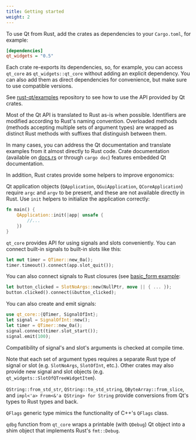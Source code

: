 ```yaml
---
title: Getting started
weight: 2
---
```

To use Qt from Rust, add the crates as dependencies to your `Cargo.toml`, for example:

```ini
[dependencies]
qt_widgets = "0.5"
```

Each crate re-exports its dependencies, so, for example, you can access `qt_core` as `qt_widgets::qt_core` without adding an explicit dependency. You can also add them as direct dependencies for convenience, but make sure to use compatible versions.

See [rust-qt/examples](https://github.com/rust-qt/examples) repository to see how to use the API provided by Qt crates.

Most of the Qt API is translated to Rust as-is when possible. Identifiers are modified according to Rust's naming convention. Overloaded methods (methods accepting multiple sets of argument types) are wrapped as distinct Rust methods with suffixes that distinguish between them.

In many cases, you can address the Qt documentation and translate examples from it almost directly to Rust code. Crate documentation (available on [docs.rs](https://docs.rs/qt_core/) or through `cargo doc`) features embedded Qt documentation.

In addition, Rust crates provide some helpers to improve ergonomics:

Qt application objects (`QApplication`, `QGuiApplication`, `QCoreApplication`) require `argc` and `argv` to be present, and these are not available directly in Rust. Use `init` helpers to initialize the application correctly:
```rust
fn main() {
    QApplication::init(|app| unsafe {
        //...
    })
}
```

`qt_core` provides API for using signals and slots conveniently. You can connect built-in signals to built-in slots like this:
```rust
let mut timer = QTimer::new_0a();
timer.timeout().connect(app.slot_quit());
```

You can also connect signals to Rust closures (see [basic_form example](https://github.com/rust-qt/examples/blob/master/widgets/basic_form/src/main.rs):
```rust
let button_clicked = SlotNoArgs::new(NullPtr, move || { ... });
button.clicked().connect(&button_clicked);
```

You can also create and emit signals:
```rust
use qt_core::{QTimer, SignalOfInt};
let signal = SignalOfInt::new();
let timer = QTimer::new_0a();
signal.connect(timer.slot_start());
signal.emit(100);
```

Compatibility of signal's and slot's arguments is checked at compile time.

Note that each set of argument types requires a separate Rust type of signal or slot (e.g. `SlotNoArgs`, `SlotOfInt`, etc.). Other crates may also provide new signal and slot objects (e.g. `qt_widgets::SlotOfQTreeWidgetItem`).

`QString::from_std_str`, `QString::to_std_string`, `QByteArray::from_slice`, and `impl<'a> From<&'a QString> for String` provide conversions from Qt's types to Rust types and back.

`QFlags` generic type mimics the functionality of C++'s `QFlags` class.

`qdbg` function from `qt_core` wraps a printable (with `QDebug`) Qt object into a shim object that implements Rust's `fmt::Debug`.
